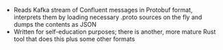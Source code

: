 - Reads Kafka stream of Confluent messages in Protobuf format, interprets them by loading necessary .proto sources on the fly and dumps the contents as JSON
- Written for self-education purposes; there is another, more mature Rust tool that does this plus some other formats
